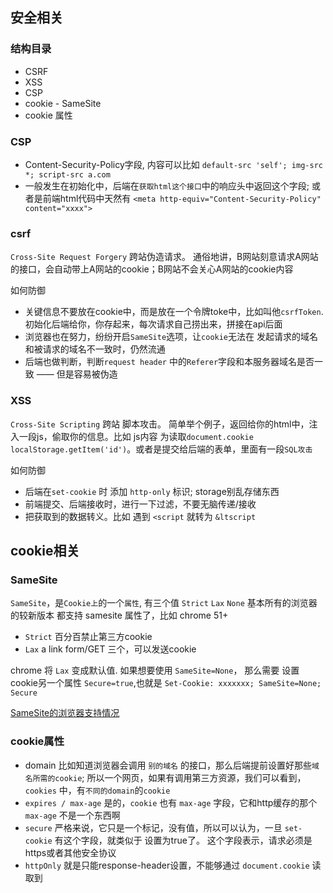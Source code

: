 ## 安全相关

### 结构目录
- CSRF
- XSS
- CSP
- cookie - SameSite
- cookie 属性

### CSP
- Content-Security-Policy字段, 内容可以比如 `default-src 'self'; img-src *; script-src a.com`
- 一般发生在初始化中，后端在`获取html这个接口`中的响应头中返回这个字段; 或者是前端html代码中天然有 `<meta http-equiv="Content-Security-Policy" content="xxxx">`

### csrf
`Cross-Site Request Forgery` 跨站伪造请求。 通俗地讲，B网站刻意请求A网站的接口，会自动带上A网站的cookie；B网站不会关心A网站的cookie内容

如何防御
- 关键信息不要放在cookie中，而是放在一个令牌toke中，比如叫他`csrfToken`.初始化后端给你，你存起来，每次请求自己捞出来，拼接在api后面
- 浏览器也在努力，纷纷开启`SameSite`选项，让`cookie`无法在 发起请求的域名和被请求的域名不一致时，仍然流通
- 后端也做判断，判断`request header` 中的`Referer`字段和本服务器域名是否一致 —— 但是容易被伪造

### XSS
`Cross-Site Scripting` 跨站 脚本攻击。 简单举个例子，返回给你的html中，注入一段js，偷取你的信息。比如 js内容 为读取`document.cookie` `localStorage.getItem('id')`。或者是提交给后端的表单，里面有一段`SQL攻击`

如何防御
- 后端在`set-cookie` 时 添加 `http-only` 标识; storage别乱存储东西
- 前端提交、后端接收时，进行一下过滤，不要无脑传递/接收
- 把获取到的数据转义。比如 遇到 `<script` 就转为 `&ltscript`


## cookie相关

### SameSite
`SameSite`，是`Cookie上`的一个`属性`, 有三个值 `Strict` `Lax` `None`
基本所有的浏览器 的较新版本 都支持 samesite 属性了，比如 chrome 51+

- `Strict` 百分百禁止第三方cookie
- `Lax` a  link form/GET 三个，可以发送cookie

chrome 将 `Lax` 变成默认值. 如果想要使用 `SameSite=None`， 那么需要 设置cookie另一个属性 `Secure=true`,也就是
`Set-Cookie: xxxxxxx; SameSite=None; Secure`

[SameSite的浏览器支持情况](https://caniuse.com/?search=SameSite)

### cookie属性
- domain 比如知道浏览器会调用 `别的域名` 的接口，那么后端提前设置好那些`域名所需的cookie`; 所以一个网页，如果有调用第三方资源，我们可以看到，`cookies` 中，有`不同的domain`的`cookie`
- `expires / max-age` 是的，`cookie` 也有 `max-age` 字段，它和http缓存的那个`max-age` 不是一个东西啊
- `secure` 严格来说，它只是一个标记，没有值，所以可以认为，一旦 `set-cookie` 有这个字段，就类似于 设置为true了。 这个字段表示，请求必须是https或者其他安全协议
- `httpOnly` 就是只能response-header设置，不能够通过 `document.cookie` 读取到

